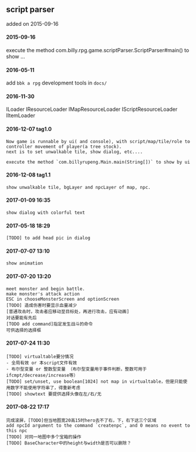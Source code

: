 ## script parser

added on 2015-09-16 

#### 2015-09-16

execute the method com.billy.rpg.game.scriptParser.ScriptParser#main() 
to show ...


#### 2016-05-11 
add `bbk a rpg` development tools in `docs/`


#### 2016-11-30
ILoader 
    IResourceLoader  IMapResourceLoader IScriptResourceLoader 
    IItemLoader

#### 2016-12-07 tag1.0
    Now game is runnable by ui( and console), with script/map/tile/role to controller movement of player(a tree stock).
    next is to set unwalkable tile, show dialog, etc....
    
    execute the method `com.billyrupeng.Main.main(String[])` to show by ui
    

#### 2016-12-08 tag1.1
    show unwalkable tile, bgLayer and npcLayer of map, npc.
    
    
     
#### 2017-01-09 16:35
    show dialog with colorful text

     
#### 2017-05-18 18:29
    [TODO] to add head pic in dialog
    
#### 2017-07-07 13:10
    show animation 

#### 2017-07-20 13:20
    meet monster and begin battle. 
    make monster's attack action
    ESC in chooseMonsterScreen and optionScreen
    [TODO] 造成伤害时要显示血量减少
    [普通攻击时，攻击者应移动至目标处，再进行攻击，应有动画]
    对话要能有先后
    [TODO add command]指定发生战斗的命令
    可供选择的选择框
    
#### 2017-07-24 11:30
    [TODO] virtualtable要分情况
    - 全局有效 or 本script文件有效
    - 布尔型变量 or 整数型变量 （布尔型变量用于事件判断，整数可用于ifcmpt/decrease/increase等）
    [TODO] set/unset, use boolean[1024] not map in virtualtable，但是只能使用数字不能使用字符串了，得重新考虑
    [TODO] showtext 要提供选择头像在左/右/无
    
#### 2017-08-22 17:17
    完成滚屏，[TODO]但当地图宽20高15时hero去不了右，下，右下这三个区域
    add npcId argument to the command `createnpc`, and 0 means no event to this npc
    [TODO] 对同一地图中多个宝箱的操作
    [TODO] BaseCharacter中的height与width是否可以删除？
    
    
